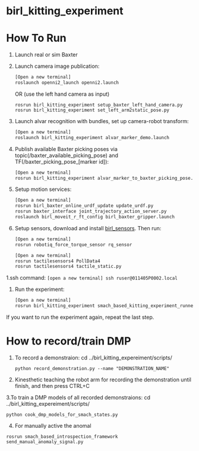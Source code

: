 # birl_kitting_experiment

# How To Run

1. Launch real or sim Baxter

1. Launch camera image publication:

    ```bash
    [Open a new terminal]
    roslaunch openni2_launch openni2.launch
    ```
    OR (use the left hand camera as input) 
    ```
    rosrun birl_kitting_experiment setup_baxter_left_hand_camera.py
    rosrun birl_kitting_experiment set_left_arm2static_pose.py
    ```

1. Launch alvar recognition with bundles, set up camera-robot transform:

    ```bash
    [Open a new terminal]
    roslaunch birl_kitting_experiment alvar_marker_demo.launch
    ```

1. Publish available Baxter picking poses via topic(/baxter_available_picking_pose) and TF(/baxter_picking_pose_[marker id]):

    ```bash
    [Open a new terminal]
    rosrun birl_kitting_experiment alvar_marker_to_baxter_picking_pose.py
    ```

1. Setup motion services:

    ```bash
    [Open a new terminal]
    rosrun birl_baxter_online_urdf_update update_urdf.py
    rosrun baxter_interface joint_trajectory_action_server.py
    roslaunch birl_moveit_r_ft_config birl_baxter_gripper.launch
    ```

1. Setup sensors, download and install [birl_sensors](https://github.com/birlrobotics/birl_sensors.git). Then run:

    ```bash
    [Open a new terminal]
    rosrun robotiq_force_torque_sensor rq_sensor
    
    [Open a new terminal]
    rosrun tactilesensors4 PollData4
    rosrun tactilesensors4 tactile_static.py
    ```

1.ssh command:
    ```
    [open a new terminal]
     ssh ruser@011405P0002.local
    ```

1. Run the experiment:

    ```bash
    [Open a new terminal]
    rosrun birl_kitting_experiment smach_based_kitting_experiment_runner.py
    ```

If you want to run the experiment again, repeat the last step.

# How to record/train DMP
1. To record a demonstraion: cd ../birl_kitting_expereiment/scripts/
   ```
   python record_demonstration.py --name "DEMONSTRATION_NAME"
   ```
2. Kinesthetic teaching the robot arm for recording the demonstration until finish, and then press CTRL+C

3.To train a DMP models of all recorded demonstraions: cd ../birl_kitting_expereiment/scripts/
```
python cook_dmp_models_for_smach_states.py
```
4. For manually active the anomal
```
rosrun smach_based_introspection_framework send_manual_anomaly_signal.py
```
